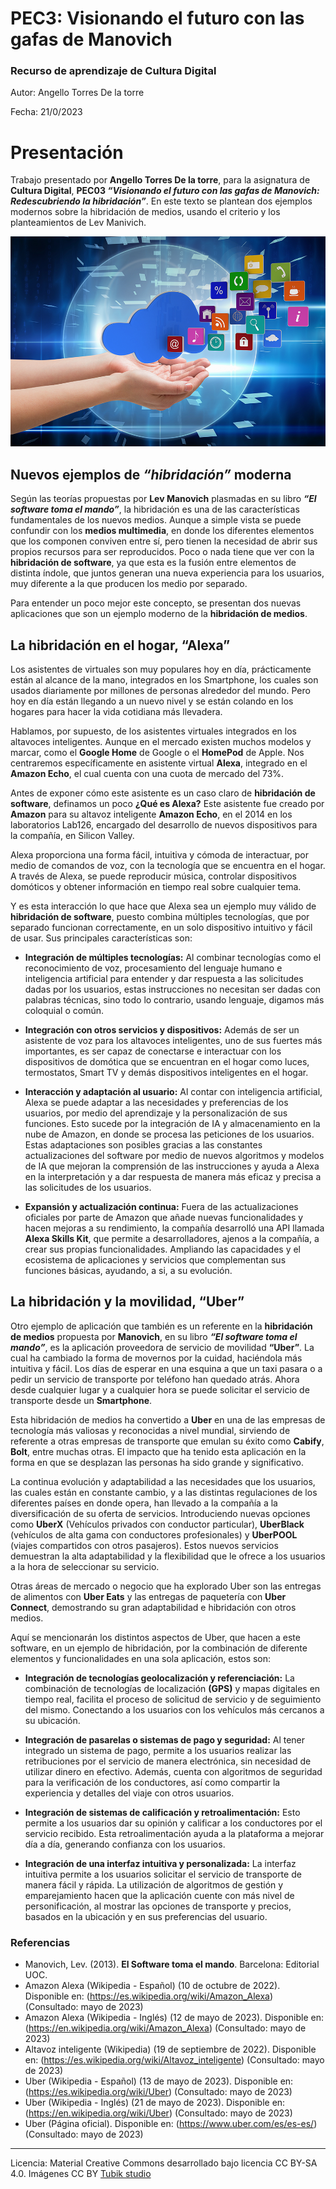 # PEC3: Visionando el futuro con las gafas de Manovich 

### Recurso de aprendizaje de Cultura Digital 


Autor: Angello Torres De la torre


Fecha: 21/0/2023

# Presentación

Trabajo presentado por **Angello Torres De la torre**, para la asignatura de **Cultura Digital**, **PEC03 _“Visionando el futuro con las gafas de Manovich: Redescubriendo la hibridación”_**. En este texto se plantean dos ejemplos modernos sobre la hibridación de medios, usando el criterio y los planteamientos de Lev Manivich.

![Imagen de creativeart en Freepik](https://github.com/AngelloTorresUOC/PEC03_Manovich_Recargado/blob/main/manos-iconos-aplicaciones_960_640.png) 



## Nuevos ejemplos de _“hibridación”_ moderna

Según las teorías propuestas por **Lev Manovich** plasmadas en su libro ***“El software toma el mando”***, la hibridación es una de las características fundamentales de los nuevos medios. Aunque a simple vista se puede confundir con los **medios multimedia**, en donde los diferentes elementos que los componen conviven entre sí, pero tienen la necesidad de abrir sus propios recursos para ser reproducidos. Poco o nada tiene que ver con la **hibridación de software**, ya que esta es la fusión entre elementos de distinta índole, que juntos generan una nueva experiencia para los usuarios, muy diferente a la que producen los medio por separado.

Para entender un poco mejor este concepto, se presentan dos nuevas aplicaciones que son un ejemplo moderno de la **hibridación de medios**.




## La hibridación en el hogar, “Alexa”

Los asistentes de virtuales son muy populares hoy en día, prácticamente están al alcance de la mano, integrados en los Smartphone, los cuales son usados diariamente por millones de personas alrededor del mundo. Pero hoy en día están llegando a un nuevo nivel y se están colando en los hogares para hacer la vida cotidiana más llevadera.

Hablamos, por supuesto, de los asistentes virtuales integrados en los altavoces inteligentes. Aunque en el mercado existen muchos modelos y marcar, como el **Google Home** de Google o el **HomePod** de Apple. Nos centraremos específicamente en asistente virtual **Alexa**, integrado en el **Amazon Echo**, el cual cuenta con una cuota de mercado del 73%.

Antes de exponer cómo este asistente es un caso claro de **hibridación de software**, definamos un poco **¿Qué es Alexa?** Este asistente fue creado por **Amazon** para su altavoz inteligente **Amazon Echo**, en el 2014 en los laboratorios Lab126, encargado del desarrollo de nuevos dispositivos para la compañía, en Silicon Valley.

Alexa proporciona una forma fácil, intuitiva y cómoda de interactuar, por medio de comandos de voz, con la tecnología que se encuentra en el hogar. A través de Alexa, se puede reproducir música, controlar dispositivos domóticos y obtener información en tiempo real sobre cualquier tema.

Y es esta interacción lo que hace que Alexa sea un ejemplo muy válido de **hibridación de software**, puesto combina múltiples tecnologías, que por separado funcionan correctamente, en un solo dispositivo intuitivo y fácil de usar. Sus principales características son:

* **Integración de múltiples tecnologías:** Al combinar tecnologías como el reconocimiento de voz, procesamiento del lenguaje humano e inteligencia artificial para entender y dar respuesta a las solicitudes dadas por los usuarios, estas instrucciones no necesitan ser dadas con palabras técnicas, sino todo lo contrario, usando lenguaje, digamos más coloquial o común.

* **Integración con otros servicios y dispositivos:** Además de ser un asistente de voz para los altavoces inteligentes, uno de sus fuertes más importantes, es ser capaz de conectarse e interactuar con los dispositivos de domótica que se encuentran en el hogar como luces, termostatos, Smart TV y demás dispositivos inteligentes en el hogar.

* **Interacción y adaptación al usuario:** Al contar con inteligencia artificial, Alexa se puede adaptar a las necesidades y preferencias de los usuarios, por medio del aprendizaje y la personalización de sus funciones. Esto sucede por la integración de IA y almacenamiento en la nube de Amazon, en donde se procesa las peticiones de los usuarios. Estas adaptaciones son posibles gracias a las constantes actualizaciones del software por medio de nuevos algoritmos y modelos de IA que mejoran la comprensión de las instrucciones y ayuda a Alexa en la interpretación y a dar respuesta de manera más eficaz y precisa a las solicitudes de los usuarios.

* **Expansión y actualización continua:** Fuera de las actualizaciones oficiales por parte de Amazon que añade nuevas funcionalidades y hacen mejoras a su rendimiento, la compañía desarrolló una API llamada **Alexa Skills Kit**, que permite a desarrolladores, ajenos a la compañía, a crear sus propias funcionalidades. Ampliando las capacidades y el ecosistema de aplicaciones y servicios que complementan sus funciones básicas, ayudando, a si, a su evolución.




## La hibridación y la movilidad, “Uber”

Otro ejemplo de aplicación que también es un referente en la **hibridación de medios** propuesta por **Manovich**, en su libro **_“El software toma el mando”_**, es la aplicación proveedora de servicio de movilidad **“Uber”**. La cual ha cambiado la forma de movernos por la cuidad, haciéndola más intuitiva y fácil. Los días de esperar en una esquina a que un taxi pasara o a pedir un servicio de transporte por teléfono han quedado atrás. Ahora desde cualquier lugar y a cualquier hora se puede solicitar el servicio de transporte desde un **Smartphone**.

Esta hibridación de medios ha convertido a **Uber** en una de las empresas de tecnología más valiosas y reconocidas a nivel mundial, sirviendo de referente a otras empresas de transporte que emulan su éxito como **Cabify**, **Bolt**, entre muchas otras. El impacto que ha tenido esta aplicación en la forma en que se desplazan las personas ha sido grande y significativo.

La continua evolución y adaptabilidad a las necesidades que los usuarios, las cuales están en constante cambio, y a las distintas regulaciones de los diferentes países en donde opera, han llevado a la compañía a la diversificación de su oferta de servicios. Introduciendo nuevas opciones como **UberX** (Vehículos privados con conductor particular), **UberBlack** (vehículos de alta gama con conductores profesionales) y **UberPOOL** (viajes compartidos con otros pasajeros). Estos nuevos servicios demuestran la alta adaptabilidad y la flexibilidad que le ofrece a los usuarios a la hora de seleccionar su servicio.

Otras áreas de mercado o negocio que ha explorado Uber son las entregas de alimentos con **Uber Eats** y las entregas de paquetería con **Uber Connect**, demostrando su gran adaptabilidad e hibridación con otros medios.

Aquí se mencionarán los distintos aspectos de Uber, que hacen a este software, en un ejemplo de hibridación, por la combinación de diferente elementos y funcionalidades en una sola aplicación, estos son:


* **Integración de tecnologías geolocalización y referenciación:** La combinación de tecnologías de localización **(GPS)** y mapas digitales en tiempo real, facilita el proceso de solicitud de servicio y de seguimiento del mismo. Conectando a los usuarios con los vehículos más cercanos a su ubicación.

* **Integración de pasarelas o sistemas de pago y seguridad:** Al tener integrado un sistema de pago, permite a los usuarios realizar las retribuciones por el servicio de manera electrónica, sin necesidad de utilizar dinero en efectivo. Además, cuenta con algoritmos de seguridad para la verificación de los conductores, así como compartir la experiencia y detalles del viaje con otros usuarios.

* **Integración de sistemas de calificación y retroalimentación:** Esto permite a los usuarios dar su opinión y calificar a los conductores por el servicio recibido. Esta retroalimentación ayuda a la plataforma a mejorar día a día, generando confianza con los usuarios.

* **Integración de una interfaz intuitiva y personalizada:** La interfaz intuitiva permite a los usuarios solicitar el servicio de transporte de manera fácil y rápida. La utilización de algoritmos de gestión y emparejamiento hacen que la aplicación cuente con más nivel de personificación, al mostrar las opciones de transporte y precios, basados en la ubicación y en sus preferencias del usuario. 



### Referencias

* Manovich, Lev. (2013). **El Software toma el mando**. Barcelona: Editorial UOC.
* Amazon Alexa (Wikipedia - Español) (10 de octubre de 2022). Disponible en: (https://es.wikipedia.org/wiki/Amazon_Alexa) (Consultado: mayo de 2023)
* Amazon Alexa (Wikipedia - Inglés) (12 de mayo de 2023). Disponible en: (https://en.wikipedia.org/wiki/Amazon_Alexa) (Consultado: mayo de 2023)
* Altavoz inteligente (Wikipedia) (19 de septiembre de 2022). Disponible en: (https://es.wikipedia.org/wiki/Altavoz_inteligente) (Consultado: mayo de 2023)
* Uber (Wikipedia - Español) (13 de mayo de 2023). Disponible en: (https://es.wikipedia.org/wiki/Uber) (Consultado: mayo de 2023)
* Uber (Wikipedia - Inglés) (21 de mayo de 2023). Disponible en: (https://en.wikipedia.org/wiki/Uber) (Consultado: mayo de 2023)
* Uber (Página oficial). Disponible en: (https://www.uber.com/es/es-es/) (Consultado: mayo de 2023)



----

Licencia: Material Creative Commons desarrollado bajo licencia CC BY-SA 4.0. Imágenes CC BY [Tubik studio](https://blog.tubikstudio.com/how-to-create-original-flat-illustrations-designers-tips/) 
